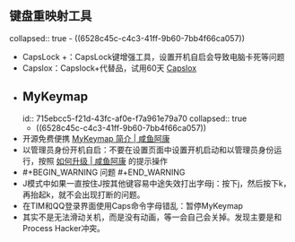 ## 键盘重映射工具
collapsed:: true
	- ((6528c45c-c4c3-41ff-9b60-7bb4f66ca057))
- CapsLock +：CapsLock键增强工具，设置开机自启会导致电脑卡死等问题
- Capslox：Capslock+代替品，试用60天 [Capslox](https://capslox.com/cn/)
- ## MyKeymap
  id:: 715ebcc5-f21d-43fc-af0e-f7a961e79a70
  collapsed:: true
	- ((6528c45c-c4c3-41ff-9b60-7bb4f66ca057))
- 开源免费便携 [MyKeymap 简介 | 咸鱼阿康](https://xianyukang.com/MyKeymap.html#mykeymap-%E7%AE%80%E4%BB%8B)
- 以管理员身份开机自启：不要在设置页面中设置开机启动和以管理员身份运行，按照 [如何升级 | 咸鱼阿康](https://xianyukang.com/MyKeymap-Change-Log.html) 的提示操作
- #+BEGIN_WARNING
  问题
  #+END_WARNING
- J模式中如果一直按住J按其他键容易中途失效打出字母j：按下j，然后按下k，再抬起k，就不会出现打断的问题。
- 在TIM和QQ登录界面使用Caps命令字母错乱：暂停MyKeymap
- 其实不是无法滑动关机，而是没有动画，等一会自己会关掉。发现主要是和Process Hacker冲突。